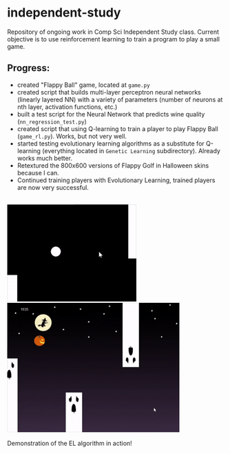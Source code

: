 # independent-study

Repository of ongoing work in Comp Sci Independent Study class. Current objective is to use reinforcement learning to train a program to play a small game.

## Progress:
- created "Flappy Ball" game, located at `game.py`
- created script that builds multi-layer perceptron neural networks (linearly layered NN) with a variety of parameters (number of neurons at nth layer, activation functions, etc.)
- built a test script for the Neural Network that predicts wine quality (`nn_regression_test.py`)
- created script that using Q-learning to train a player to play Flappy Ball (`game_rl.py`). Works, but not very well.
- started testing evolutionary learning algorithms as a substitute for Q-learning (everything located in `Genetic Learning` subdirectory). Already works much better.
- Retextured the 800x600 versions of Flappy Golf in Halloween skins because I can.
- Continued training players with Evolutionary Learning, trained players are now very successful.

<br/>

<img src="https://github.com/owalker10/independent-study/blob/master/Genetic%20Learning/EL%20Gif.gif" width="300" height="225" />

<br/>

<img src="https://github.com/owalker10/independent-study/blob/master/Genetic%20Learning/EL%20Gif%20Spooky.gif" width="400" height="300" />

Demonstration of the EL algorithm in action!
